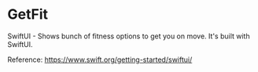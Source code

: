 # GetFit
SwiftUI - Shows bunch of fitness options to get you on move. It's built with SwiftUI. 


Reference:
https://www.swift.org/getting-started/swiftui/
